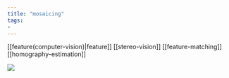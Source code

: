 ```yaml
---
title: "mosaicing"
tags: 
- 
---
```


[[feature(computer-vision)|feature]]
[[stereo-vision]]
[[feature-matching]]
[[homography-estimation]]


![](https://i.imgur.com/sA8XZ10.png)
